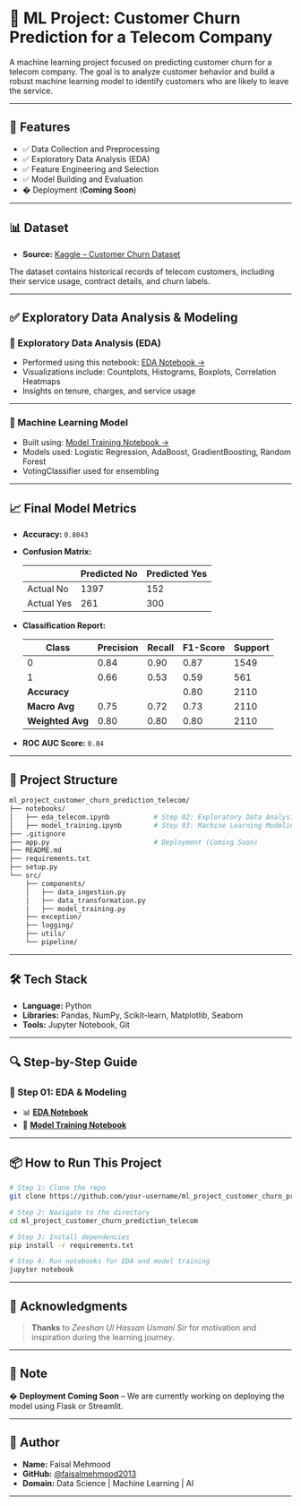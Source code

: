 # 📁 ML Project: Customer Churn Prediction for a Telecom Company

A machine learning project focused on predicting customer churn for a telecom company. The goal is to analyze customer behavior and build a robust machine learning model to identify customers who are likely to leave the service.

---

## 🚀 Features

* ✅ Data Collection and Preprocessing
* ✅ Exploratory Data Analysis (EDA)
* ✅ Feature Engineering and Selection
* ✅ Model Building and Evaluation
* �️ Deployment (**Coming Soon**)

---

## 📊 Dataset

* **Source:** [Kaggle – Customer Churn Dataset](https://www.kaggle.com/code/bhartiprasad17/customer-churn-prediction/input)

The dataset contains historical records of telecom customers, including their service usage, contract details, and churn labels.

---

## ✅ Exploratory Data Analysis & Modeling

### 📅 Exploratory Data Analysis (EDA)

* Performed using this notebook: [EDA Notebook →](notebook/eda_telecom(original_data).ipynb)
* Visualizations include: Countplots, Histograms, Boxplots, Correlation Heatmaps
* Insights on tenure, charges, and service usage
  
---

### 🎯 Machine Learning Model

* Built using: [Model Training Notebook →](notebook/model_training.ipynb)
* Models used: Logistic Regression, AdaBoost, GradientBoosting, Random Forest
* VotingClassifier used for ensembling

---


## 📈 Final Model Metrics

* **Accuracy:** `0.8043`

* **Confusion Matrix:**

  |            | Predicted No | Predicted Yes |
  | ---------- | ------------ | ------------- |
  | Actual No  | 1397         | 152           |
  | Actual Yes | 261          | 300           |

* **Classification Report:**

  | Class            | Precision | Recall | F1-Score | Support |
  | ---------------- | --------- | ------ | -------- | ------- |
  | 0                | 0.84      | 0.90   | 0.87     | 1549    |
  | 1                | 0.66      | 0.53   | 0.59     | 561     |
  | **Accuracy**     |           |        | 0.80     | 2110    |
  | **Macro Avg**    | 0.75      | 0.72   | 0.73     | 2110    |
  | **Weighted Avg** | 0.80      | 0.80   | 0.80     | 2110    |

* **ROC AUC Score:** `0.84`

&#x20;

---

## 📂 Project Structure

```bash
ml_project_customer_churn_prediction_telecom/
├── notebooks/
│   ├── eda_telecom.ipynb           # Step 02: Exploratory Data Analysis
│   ├── model_training.ipynb        # Step 03: Machine Learning Modeling
├── .gitignore
├── app.py                          # Deployment (Coming Soon)
├── README.md
├── requirements.txt
├── setup.py
└── src/
    ├── components/
    │   ├── data_ingestion.py
    │   ├── data_transformation.py
    │   ├── model_training.py
    ├── exception/
    ├── logging/
    ├── utils/
    └── pipeline/
```

---

## 🛠️ Tech Stack

* **Language:** Python
* **Libraries:** Pandas, NumPy, Scikit-learn, Matplotlib, Seaborn
* **Tools:** Jupyter Notebook, Git

---

## 🔍 Step-by-Step Guide

### 🧪 Step 01: EDA & Modeling

* 📊 **[EDA Notebook](https://github.com/faisalmehmood2013/ml_project_customer_churn_prediction_telecom/blob/main/notebook/2_eda_telecom%28original_data%29.ipynb)**
* 🤖 **[Model Training Notebook](https://github.com/faisalmehmood2013/ml_project_customer_churn_prediction_telecom/blob/main/notebook/model_training.ipynb)**

---

## 📦 How to Run This Project

```bash
# Step 1: Clone the repo
git clone https://github.com/your-username/ml_project_customer_churn_prediction_telecom.git

# Step 2: Navigate to the directory
cd ml_project_customer_churn_prediction_telecom

# Step 3: Install dependencies
pip install -r requirements.txt

# Step 4: Run notebooks for EDA and model training
jupyter notebook
```

---

## 🙏 Acknowledgments

> **Thanks** to *Zeeshan Ul Hassan Usmani Sir* for motivation and inspiration during the learning journey.

---

## 📌 Note

�️ **Deployment Coming Soon** – We are currently working on deploying the model using Flask or Streamlit.

---

## 🌟 Author

* **Name:** Faisal Mehmood
* **GitHub:** [@faisalmehmood2013](https://github.com/faisalmehmood2013)
* **Domain:** Data Science | Machine Learning | AI

---